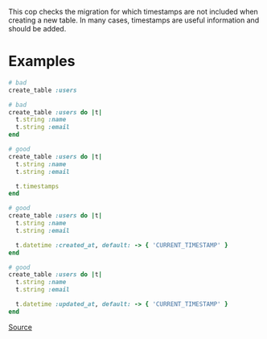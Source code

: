
This cop checks the migration for which timestamps are not included
when creating a new table.
In many cases, timestamps are useful information and should be added.

# Examples

```ruby
# bad
create_table :users

# bad
create_table :users do |t|
  t.string :name
  t.string :email
end

# good
create_table :users do |t|
  t.string :name
  t.string :email

  t.timestamps
end

# good
create_table :users do |t|
  t.string :name
  t.string :email

  t.datetime :created_at, default: -> { 'CURRENT_TIMESTAMP' }
end

# good
create_table :users do |t|
  t.string :name
  t.string :email

  t.datetime :updated_at, default: -> { 'CURRENT_TIMESTAMP' }
end
```

[Source](http://www.rubydoc.info/gems/rubocop/RuboCop/Cop/Rails/CreateTableWithTimestamps)